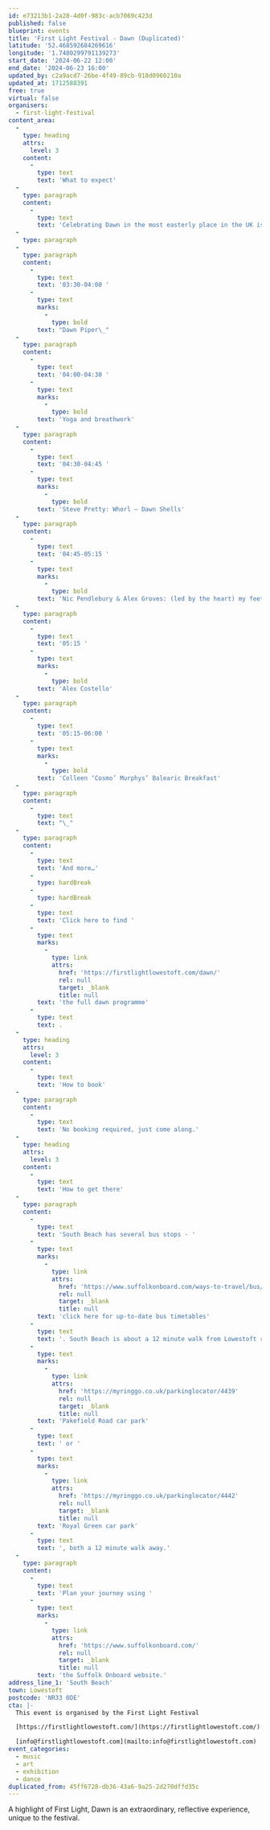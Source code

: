 ```yaml
---
id: e73213b1-2a28-4d0f-983c-acb7069c423d
published: false
blueprint: events
title: 'First Light Festival - Dawn (Duplicated)'
latitude: '52.468592684269616'
longitude: '1.7480299791139273'
start_date: '2024-06-22 12:00'
end_date: '2024-06-23 16:00'
updated_by: c2a9acd7-26be-4f49-89cb-918d0960210a
updated_at: 1712588391
free: true
virtual: false
organisers:
  - first-light-festival
content_area:
  -
    type: heading
    attrs:
      level: 3
    content:
      -
        type: text
        text: 'What to expect'
  -
    type: paragraph
    content:
      -
        type: text
        text: 'Celebrating Dawn in the most easterly place in the UK is special to First Light Festival. Join us as the first light of day gleams through the twilight – salute the sun with daybreak yoga, zone into our new music commissions and be part of our first Balearic Breakfast music and feasting experience. Breath in the sea air – it’s a brand new day!'
  -
    type: paragraph
  -
    type: paragraph
    content:
      -
        type: text
        text: '03:30-04:00 '
      -
        type: text
        marks:
          -
            type: bold
        text: "Dawn Piper\_"
  -
    type: paragraph
    content:
      -
        type: text
        text: '04:00-04:30 '
      -
        type: text
        marks:
          -
            type: bold
        text: 'Yoga and breathwork'
  -
    type: paragraph
    content:
      -
        type: text
        text: '04:30-04:45 '
      -
        type: text
        marks:
          -
            type: bold
        text: 'Steve Pretty: Whorl – Dawn Shells'
  -
    type: paragraph
    content:
      -
        type: text
        text: '04:45-05:15 '
      -
        type: text
        marks:
          -
            type: bold
        text: 'Nic Pendlebury & Alex Groves: (led by the heart) my feet will follow'
  -
    type: paragraph
    content:
      -
        type: text
        text: '05:15 '
      -
        type: text
        marks:
          -
            type: bold
        text: 'Alex Costello'
  -
    type: paragraph
    content:
      -
        type: text
        text: '05:15-06:00 '
      -
        type: text
        marks:
          -
            type: bold
        text: 'Colleen ‘Cosmo’ Murphys’ Balearic Breakfast'
  -
    type: paragraph
    content:
      -
        type: text
        text: "\_"
  -
    type: paragraph
    content:
      -
        type: text
        text: 'And more…'
      -
        type: hardBreak
      -
        type: hardBreak
      -
        type: text
        text: 'Click here to find '
      -
        type: text
        marks:
          -
            type: link
            attrs:
              href: 'https://firstlightlowestoft.com/dawn/'
              rel: null
              target: _blank
              title: null
        text: 'the full dawn programme'
      -
        type: text
        text: .
  -
    type: heading
    attrs:
      level: 3
    content:
      -
        type: text
        text: 'How to book'
  -
    type: paragraph
    content:
      -
        type: text
        text: 'No booking required, just come along.'
  -
    type: heading
    attrs:
      level: 3
    content:
      -
        type: text
        text: 'How to get there'
  -
    type: paragraph
    content:
      -
        type: text
        text: 'South Beach has several bus stops - '
      -
        type: text
        marks:
          -
            type: link
            attrs:
              href: 'https://www.suffolkonboard.com/ways-to-travel/bus/bus-timetables/?s-timetable=lowestoft'
              rel: null
              target: _blank
              title: null
        text: 'click here for up-to-date bus timetables'
      -
        type: text
        text: '. South Beach is about a 12 minute walk from Lowestoft rail station. The nearest car park is '
      -
        type: text
        marks:
          -
            type: link
            attrs:
              href: 'https://myringgo.co.uk/parkinglocator/4439'
              rel: null
              target: _blank
              title: null
        text: 'Pakefield Road car park'
      -
        type: text
        text: ' or '
      -
        type: text
        marks:
          -
            type: link
            attrs:
              href: 'https://myringgo.co.uk/parkinglocator/4442'
              rel: null
              target: _blank
              title: null
        text: 'Royal Green car park'
      -
        type: text
        text: ', both a 12 minute walk away.'
  -
    type: paragraph
    content:
      -
        type: text
        text: 'Plan your journey using '
      -
        type: text
        marks:
          -
            type: link
            attrs:
              href: 'https://www.suffolkonboard.com/'
              rel: null
              target: _blank
              title: null
        text: 'the Suffolk Onboard website.'
address_line_1: 'South Beach'
town: Lowestoft
postcode: 'NR33 0DE'
cta: |-
  This event is organised by the First Light Festival

  [https://firstlightlowestoft.com/](https://firstlightlowestoft.com/)

  [info@firstlightlowestoft.com](mailto:info@firstlightlowestoft.com)
event_categories:
  - music
  - art
  - exhibition
  - dance
duplicated_from: 45ff6728-db36-43a6-9a25-2d270dffd35c
---
```

A highlight of First Light, Dawn is an extraordinary, reflective experience, unique to the festival.